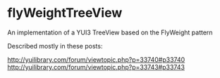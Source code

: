 flyWeightTreeView
=================

An implementation of a YUI3 TreeView based on the FlyWeight pattern

Described mostly in these posts:

http://yuilibrary.com/forum/viewtopic.php?p=33740#p33740
http://yuilibrary.com/forum/viewtopic.php?p=33743#p33743